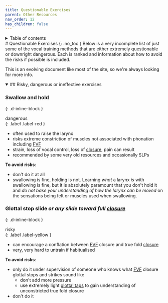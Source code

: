 ```yaml
---
title: Questionable Exercises
parent: Other Resources
nav_order: 12
has_children: false
---
```

<details closed markdown="block">
  <summary>
    Table of contents
  </summary>
{: .text-delta }
1. TOC
{:toc}
</details>
# Questionable Exercises
{: .no_toc }
Below is a very incomplete list of just some of the vocal training methods that are either extremely questionable or downright dangerous. Each is ranked and information about how to avoid the risks if possible is included.

This is an evolving document like most of the site, so we're always looking for more info.


<details open markdown="block"><summary markdown="block">
## Risky, dangerous or ineffective exercises
</summary>

### Swallow and hold

{: .d-inline-block }
<div>dangerous</div>{: .label .label-red }

- often used to raise the larynx
- risks extreme constriction of muscles not associated with phonation including [FVF](/wiki/pages/clarity/FVF)
- strain, loss of vocal control, loss of [closure](/wiki/pages/clarity/breathiness), pain can result
- recommended by some very old resources and occasionally SLPs

**To avoid risks**:
- don't do it at all
- swallowing is fine, holding is not. Learning _what_ a larynx _is_ with swallowing is fine, but it is absolutely paramount that you don't hold it and _do not base your understanding of how the larynx can be moved_ on the sensations being felt or muscles used when swallowing.

### Glottal stop slide _or any slide toward full [closure](/wiki/pages/clarity/breathiness)_

{: .d-inline-block }
<div>risky</div>{: .label .label-yellow }

- can encourage a conflation between [FVF](/wiki/pages/clarity/FVF) closure and true fold [closure](/wiki/pages/clarity/breathiness)
- very, very hard to untrain if habitualised

**To avoid risks**:
- only do it under supervision of someone who knows what [FVF](/wiki/pages/clarity/FVF) closure glottal stops and strikes sound like
  - don't add more pressure
  - use extremely light [glottal taps](/wiki/pages/clarity/FVF.html#checking-for-fvf-closure-issues) to gain understanding of unconstricted true fold closure
- don't do it

</details>
